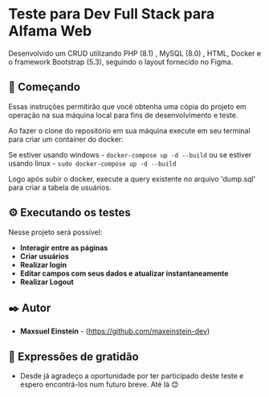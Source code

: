 # Teste para Dev Full Stack para Alfama Web

Desenvolvido um CRUD utilizando PHP (8.1) , MySQL (8.0) , HTML, Docker e o framework Bootstrap (5.3), seguindo o layout fornecido no Figma.

## 🚀 Começando

Essas instruções permitirão que você obtenha uma cópia do projeto em operação na sua máquina local para fins de desenvolvimento e teste.

Ao fazer o clone do repositório em sua máquina execute em seu terminal para criar um container do docker:

Se estiver usando windows -  `docker-compose up -d --build` ou se estiver usando linux -  `sudo docker-compose up -d --build`

Logo após subir o docker, execute a query existente no arquivo 'dump.sql' para criar a tabela de usuários.

## ⚙️ Executando os testes

Nesse projeto será possível: 

* **Interagir entre as páginas**
* **Criar usuários**
* **Realizar login**
* **Editar campos com seus dados e atualizar instantaneamente**
* **Realizar Logout**

## ✒️ Autor

* **Maxsuel Einstein** - (https://github.com/maxeinstein-dev)

## 🎁 Expressões de gratidão

* Desde já agradeço a oportunidade por ter participado deste teste e espero encontrá-los num futuro breve.
  Até lá 😊
